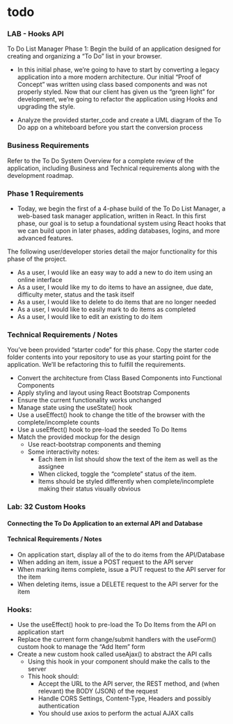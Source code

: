 # todo

### LAB - Hooks API

To Do List Manager Phase 1: Begin the build of an application designed for creating and organizing a “To Do” list in your browser.

- In this initial phase, we’re going to have to start by converting a legacy application into a more modern architecture. Our initial “Proof of Concept” was written using class based components and was not properly styled. Now that our client has given us the “green light” for development, we’re going to refactor the application using Hooks and upgrading the style.


- Analyze the provided starter_code and create a UML diagram of the To Do app on a whiteboard before you start the conversion process

### Business Requirements
Refer to the To Do System Overview for a complete review of the application, including Business and Technical requirements along with the development roadmap.

### Phase 1 Requirements
- Today, we begin the first of a 4-phase build of the To Do List Manager, a web-based task manager application, written in React. In this first phase, our goal is to setup a foundational system using React hooks that we can build upon in later phases, adding databases, logins, and more advanced features.

The following user/developer stories detail the major functionality for this phase of the project.

  - As a user, I would like an easy way to add a new to do item using an online interface
  - As a user, I would like my to do items to have an assignee, due date, difficulty meter, status and the task itself
  - As a user, I would like to delete to do items that are no longer needed
   - As a user, I would like to easily mark to do items as completed
  - As a user, I would like to edit an existing to do item

### Technical Requirements / Notes
You’ve been provided “starter code” for this phase. Copy the starter code folder contents into your repository to use as your starting point for the application. We’ll be refactoring this to fulfill the requirements.

 - Convert the architecture from Class Based Components into Functional Components
 - Apply styling and layout using React Bootstrap Components
 - Ensure the current functionality works unchanged
  - Manage state using the useState() hook
  - Use a useEffect() hook to change the title of the browser with the complete/incomplete counts
  - Use a useEffect() hook to pre-load the seeded To Do Items
  - Match the provided mockup for the design
      - Use react-bootstrap components and theming
      - Some interactivity notes:
          - Each item in list should show the text of the item as well as the assignee
           - When clicked, toggle the “complete” status of the item.
          - Items should be styled differently when complete/incomplete making their status visually obvious

  
  ### Lab: 32 Custom Hooks

  #### Connecting the To Do Application to an external API and Database

  #### Technical Requirements / Notes

- On application start, display all of the to do items from the API/Database
- When adding an item, issue a POST request to the API server
- When marking items complete, issue a PUT request to the API server for the item
- When deleting items, issue a DELETE request to the API server for the item


### Hooks:
  - Use the useEffect() hook to pre-load the To Do Items from the API on application start
  - Replace the current form change/submit handlers with the useForm() custom hook to manage the “Add Item” form
  - Create a new custom hook called useAjax() to abstract the API calls
       - Using this hook in your component should make the calls to the server
       - This hook should:
            - Accept the URL to the API server, the REST method, and (when relevant) the BODY (JSON) of the request
            - Handle CORS Settings, Content-Type, Headers and possibly authentication
            - You should use axios to perform the actual AJAX calls